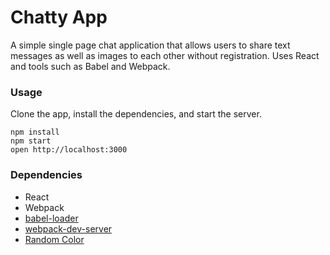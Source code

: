 Chatty App
=====================

A simple single page chat application that allows users to share text messages as well as images to each other without registration. Uses React and tools such as Babel and Webpack.

### Usage

Clone the app, install the dependencies, and start the server.

```
npm install
npm start
open http://localhost:3000
```

### Dependencies

* React
* Webpack
* [babel-loader](https://github.com/babel/babel-loader)
* [webpack-dev-server](https://github.com/webpack/webpack-dev-server)
* [Random Color](https://github.com/davidmerfield/randomColor)
